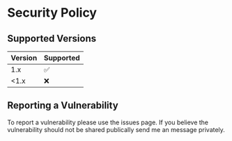 # Security Policy

## Supported Versions

| Version | Supported          |
| ------- | ------------------ |
| 1.x     | :white_check_mark: |
| <1.x    | :x:                |

## Reporting a Vulnerability

To report a vulnerability please use the issues page. 
If you believe the vulnerability should not be shared publically send me an message privately.
